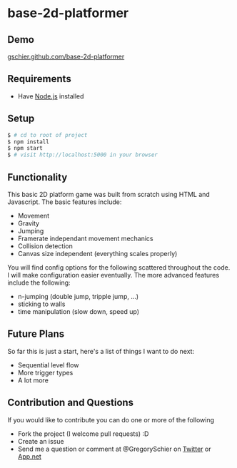 base-2d-platformer
==================
## Demo

[gschier.github.com/base-2d-platformer](http://gschier.github.com/base-2d-platformer/)

## Requirements

- Have [Node.js](http://nodejs.org/) installed

## Setup

``` bash
$ # cd to root of project
$ npm install
$ npm start
$ # visit http://localhost:5000 in your browser
```

## Functionality

This basic 2D platform game was built from scratch using HTML <canvas> and Javascript. The basic features include:
- Movement
- Gravity
- Jumping
- Framerate independant movement mechanics
- Collision detection
- Canvas size independent (everything scales properly)

You will find config options for the following scattered throughout the code.
I will make configuration easier eventually. The more advanced features include the following:
- n-jumping (double jump, tripple jump, ...)
- sticking to walls
- time manipulation (slow down, speed up)

## Future Plans

So far this is just a start, here's a list of things I want to do next:
- Sequential level flow
- More trigger types
- A lot more

## Contribution and Questions
If you would like to contribute you can do one or more of the following
- Fork the project (I welcome pull requests) :D
- Create an issue
- Send me a question or comment at @GregorySchier on [Twitter](https://twitter.com/GregorySchier) or [App.net](https://alpha.app.net/gregoryschier)
